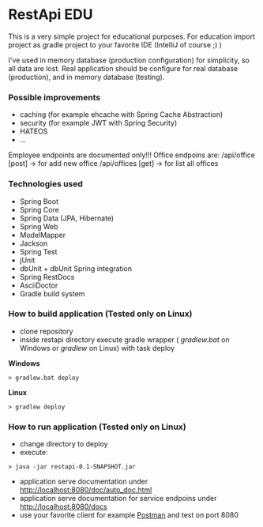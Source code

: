 # RestApi EDU
This is a very simple project for educational purposes. 
For education import project as gradle project to your favorite IDE (IntelliJ of course ;) )

I've used in memory database (production configuration) for simplicity, so all data are lost.
Real application should be configure for real database (production), and in memory database (testing).

### Possible improvements
* caching (for example ehcache with Spring Cache Abstraction)
* security (for example JWT with Spring Security)
* HATEOS
* ...

Employee endpoints are documented only!!!
Office endpoins are:
/api/office [post] -> for add new office
/api/offices [get] -> for list all offices

### Technologies used
* Spring Boot
* Spring Core
* Spring Data (JPA, Hibernate)
* Spring Web
* ModelMapper
* Jackson
* Spring Test
* jUnit
* dbUnit + dbUnit Spring integration
* Spring RestDocs
* AsciiDoctor
* Gradle build system

### How to build application (Tested only on Linux)
- clone repository
- inside restapi directory execute gradle wrapper ( *gradlew.bat* on Windows or *gradlew* on Linux) with task deploy

**Windows**
```
> gradlew.bat deploy
```

**Linux**
```
> gradlew deploy
```

### How to run application (Tested only on Linux)
- change directory to deploy
- execute:

```
> java -jar restapi-0.1-SNAPSHOT.jar
```

- application serve documentation under [http://localhost:8080/doc/auto_doc.html](http://localhost:8080/doc/auto_doc.html)
- application serve documentation for service endpoins under [http://localhost:8080/docs](http://localhost:8080/docs)
- use your favorite client for example [Postman](https://www.getpostman.com/) and test on port 8080 
